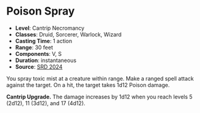 # Poison Spray

- **Level**: Cantrip Necromancy
- **Classes**: Druid, Sorcerer, Warlock, Wizard
- **Casting Time**: 1 action
- **Range**: 30 feet
- **Components**: V, S
- **Duration**: instantaneous
- **Source**: [SRD 2024](../../../srds/SRD_2024.pdf)

You spray toxic mist at a creature within range. Make a ranged spell attack against the target. On a hit, the target takes 1d12 Poison damage.

**Cantrip Upgrade.** The damage increases by 1d12 when you reach levels 5 (2d12), 11 (3d12), and 17 (4d12).
